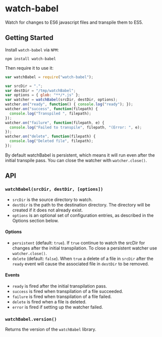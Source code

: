 # watch-babel

Watch for changes to ES6 javascript files and transpile them to ES5.

## Getting Started

Install `watch-babel` via `NPM`:

```
npm install watch-babel
```

Then require it to use it:

```js
var watchBabel = require("watch-babel");

var srcDir = ".";
var destDir = "/tmp/watchBabel";
var options = { glob: "**/*.js" };
var watcher = watchBabel(srcDir, destDir, options);
watcher.on("ready", function() { console.log("ready"); });
watcher.on("success", function(filepath) {
  console.log("Transpiled ", filepath);
});
watcher.on("failure", function(filepath, e) {
  console.log("Failed to transpile", filepath, "(Error: ", e);
});
watcher.on("delete", function(filepath) {
  console.log("Deleted file", filepath);
});
```

By default watchBabel is persistent, which means it will run even after the
initial transpile pass. You can close the watcher with `watcher.close()`.

## API

### `watchBabel(srcDir, destDir, [options])`

- `srcDir` is the source directory to watch.
- `destDir` is the path to the destination directory. The directory will be
  created if it does not already exist.
- `options` is an optional set of configuration entries, as described in the
  Options section below.

#### Options

- `persistent` (default: `true`). If `true` continue to watch the srcDir for
  changes after the initial transpilation. To close a persistent watcher use
  `watcher.close()`.
- `delete` (default: `false`). When `true` a delete of a file in `srcDir` after
  the `ready` event will cause the associated file in `destDir` to be removed.

#### Events

- `ready` is fired after the initial transpilation pass.
- `success` is fired when transpilation of a file succeeded.
- `failure` is fired when transpilation of a file failed.
- `delete` is fired when a file is deleted.
- `error` is fired if setting up the watcher failed.

### `watchBabel.version()`

Returns the version of the `watchBabel` library.
